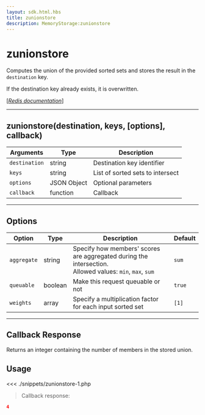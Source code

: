 ```yaml
---
layout: sdk.html.hbs
title: zunionstore
description: MemoryStorage:zunionstore
---
```


# zunionstore

Computes the union of the provided sorted sets and stores the result in the `destination` key.

If the destination key already exists, it is overwritten.

[[_Redis documentation_]](https://redis.io/commands/zunionstore)

---

## zunionstore(destination, keys, [options], callback)

| Arguments     | Type        | Description                      |
| ------------- | ----------- | -------------------------------- |
| `destination` | string      | Destination key identifier       |
| `keys`        | string      | List of sorted sets to intersect |
| `options`     | JSON Object | Optional parameters              |
| `callback`    | function    | Callback                         |

---

## Options

| Option      | Type    | Description                                                                                                 | Default |
| ----------- | ------- | ----------------------------------------------------------------------------------------------------------- | ------- |
| `aggregate` | string  | Specify how members' scores are aggregated during the intersection.<br/>Allowed values: `min`, `max`, `sum` | `sum`   |
| `queuable`  | boolean | Make this request queuable or not                                                                           | `true`  |
| `weights`   | array   | Specify a multiplication factor for each input sorted set                                                   | `[1]`   |

---

## Callback Response

Returns an integer containing the number of members in the stored union.

## Usage

<<< ./snippets/zunionstore-1.php

> Callback response:

```json
4
```
